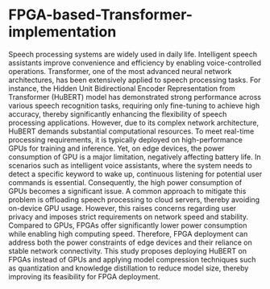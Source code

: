 # FPGA-based-Transformer-implementation
Speech processing systems are widely used in daily life. Intelligent speech assistants improve convenience and efficiency by enabling voice-controlled operations. Transformer, one of the most advanced neural network architectures, has been extensively applied to speech processing tasks. For instance, the Hidden Unit Bidirectional Encoder Representation from Transformer (HuBERT) model has demonstrated strong performance across various speech recognition tasks, requiring only fine-tuning to achieve high accuracy, thereby significantly enhancing the flexibility of speech processing applications.
However, due to its complex network architecture, HuBERT demands substantial computational resources. To meet real-time processing requirements, it is typically deployed on high-performance GPUs for training and inference. Yet, on edge devices, the power consumption of GPU is a major limitation, negatively affecting battery life. In scenarios such as intelligent voice assistants, where the system needs to detect a specific keyword to wake up, continuous listening for potential user commands is essential. Consequently, the high power consumption of GPUs becomes a significant issue.
A common approach to mitigate this problem is offloading speech processing to cloud servers, thereby avoiding on-device GPU usage. However, this raises concerns regarding user privacy and imposes strict requirements on network speed and stability. 
Compared to GPUs, FPGAs offer significantly lower power consumption while enabling high computing speed. Therefore, FPGA deployment can address both the power constraints of edge devices and their reliance on stable network connectivity.
This study proposes deploying HuBERT on FPGAs instead of GPUs and applying model compression techniques such as quantization and knowledge distillation to reduce model size, thereby improving its feasibility for FPGA deployment.

